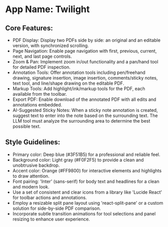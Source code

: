 # **App Name**: Twilight

## Core Features:

- PDF Display: Display two PDFs side by side: an original and an editable version, with synchronized scrolling.
- Page Navigation: Enable page navigation with first, previous, current, next, and last page controls.
- Zoom & Pan: Implement zoom in/out functionality and a pan/hand tool for detailed PDF inspection.
- Annotation Tools: Offer annotation tools including pen/freehand drawing, signature insertion, image insertion, comments/sticky notes, text tool, and line/shape drawing on the editable PDF.
- Markup Tools: Add highlight/ink/markup tools for the PDF, each available from the toolbar.
- Export PDF: Enable download of the annotated PDF with all edits and annotations embedded.
- AI-Suggested Sticky Notes: When a sticky note annotation is created, suggest text to enter into the note based on the surrounding text. The LLM tool must analyze the surrounding area to determine the best possible text.

## Style Guidelines:

- Primary color: Deep blue (#3F51B5) for a professional and reliable feel.
- Background color: Light gray (#F0F2F5) to provide a clean and unobtrusive backdrop.
- Accent color: Orange (#FF9800) for interactive elements and highlights to draw attention.
- Font pairing: 'Inter' (sans-serif) for body text and headlines for a clean and modern look.
- Use a set of consistent and clear icons from a library like 'Lucide React' for toolbar actions and annotations.
- Employ a resizable split pane layout using 'react-split-pane' or a custom solution for side-by-side PDF comparison.
- Incorporate subtle transition animations for tool selections and panel resizing to enhance user experience.